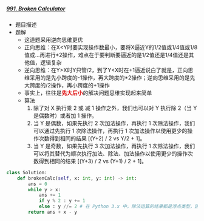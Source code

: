 ##### [991. Broken Calculator](https://leetcode.cn/problems/broken-calculator)

- 题目描述
- 题解
  - 这道题采用逆向思维更优
  - 正向思维：在X<Y时要实现操作数最小，要将X逼近Y的1/2值或1/4值或1/8值或...再进行\*2操作，难点在于要判断要逼近的是1/2值还是1/4值还是其他值，逻辑复杂
  - 逆向思维：在Y>X时Y只管/2，到了Y<X时在+1逼近说白了就是，正向思维采用的是先小跨度的-1操作，再大跨度的*2操作；逆向思维采用的是先大跨度的/2操作，再小跨度的+1操作
  - 事实上，往往是<font color=dd0000>**先大后小**</font>的解决问题思维实现起来简单
  - 算法
    1. 除了对 X 执行乘 2 或 减 1 操作之外，我们也可以对 Y 执行除 2（当 Y 是偶数时）或者加 1 操作。
    2. 当 Y 是偶数，如果先执行 2 次加法操作，再执行 1 次除法操作，我们可以通过先执行 1 次除法操作，再执行 1 次加法操作以使用更少的操作次数得到相同的结果 [(Y+2) / 2 vs Y/2 + 1]。
    3. 当 Y 是奇数，如果先执行 3 次加法操作，再执行 1 次除法操作，我们可以将其替代为顺次执行加法、除法、加法操作以使用更少的操作次数得到相同的结果 [(Y+3) / 2 vs (Y+1) / 2 + 1]。

```python
class Solution:
    def brokenCalc(self, x: int, y: int) -> int:
        ans = 0
        while y > x:
            ans += 1
            if y % 2 : y += 1
            else : y //= 2 # 在 Python 3.x 中，除法运算的结果都是浮点类型，因此这里需要用//整除
        return ans + x - y
```


